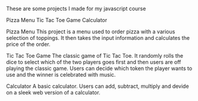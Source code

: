 These are some projects I made for my javascript course

Pizza Menu
Tic Tac Toe Game
Calculator

Pizza Menu
This project is a menu used to order pizza with a various selection of toppings.  It then takes the input information and calculates the price of the order.

Tic Tac Toe Game
The classic game of Tic Tac Toe. It randomly rolls the dice to select which of the two players goes first and then users are off playing the classic game. Users can decide which token the player wants to use and the winner is celebrated with music.

Calculator
A basic calculator. Users can add, subtract, multiply and devide on a sleek web version of a calculator.


